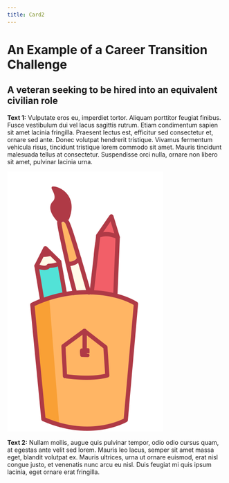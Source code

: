 ```yaml
---
title: Card2
---
```

# An Example of a Career Transition Challenge
## A veteran seeking to be hired into an equivalent civilian role

**Text 1:** Vulputate eros eu, imperdiet tortor. Aliquam porttitor feugiat finibus. Fusce vestibulum dui vel lacus sagittis rutrum. Etiam condimentum sapien sit amet lacinia fringilla. Praesent lectus est, efficitur sed consectetur et, ornare sed ante. Donec volutpat hendrerit tristique. Vivamus fermentum vehicula risus, tincidunt tristique lorem commodo sit amet. Mauris tincidunt malesuada tellus at consectetur. Suspendisse orci nulla, ornare non libero sit amet, pulvinar lacinia urna.

![Alt Text for Sample Image](/mmassets/graphic_tools.svg)

**Text 2:** Nullam mollis, augue quis pulvinar tempor, odio odio cursus quam, at egestas ante velit sed lorem. Mauris leo lacus, semper sit amet massa eget, blandit volutpat ex. Mauris ultrices, urna ut ornare euismod, erat nisl congue justo, et venenatis nunc arcu eu nisl. Duis feugiat mi quis ipsum lacinia, eget ornare erat fringilla.
